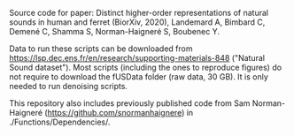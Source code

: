 Source code for paper: 
Distinct higher-order representations of natural sounds in human and ferret (BiorXiv, 2020), 
Landemard A, Bimbard C, Demené C, Shamma S, Norman-Haigneré S, Boubenec Y. 	

Data to run these scripts can be downloaded from https://lsp.dec.ens.fr/en/research/supporting-materials-848 ("Natural Sound dataset").	
Most scripts (including the ones to reproduce figures) do not require to download the fUSData folder (raw data, 30 GB). It is only needed to run denoising scripts.	

This repository also includes previously published code from Sam Norman-Haigneré (https://github.com/snormanhaignere) in ./Functions/Dependencies/.
